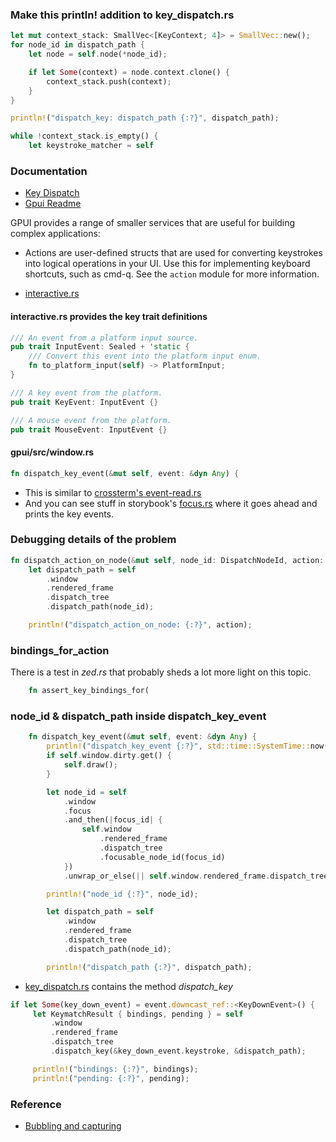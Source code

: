 
### Make this println! addition to key_dispatch.rs

```rust
let mut context_stack: SmallVec<[KeyContext; 4]> = SmallVec::new();
for node_id in dispatch_path {
    let node = self.node(*node_id);

    if let Some(context) = node.context.clone() {
        context_stack.push(context);
    }
}

println!("dispatch_key: dispatch_path {:?}", dispatch_path);

while !context_stack.is_empty() {
    let keystroke_matcher = self
```

### Documentation

- [Key Dispatch](https://github.com/zed-industries/zed/blob/main/crates/gpui/docs/key_dispatch.md)
- [Gpui Readme](https://github.com/zed-industries/zed/blob/main/crates/gpui/README.md)

GPUI provides a range of smaller services that are useful for building complex applications:

- Actions are user-defined structs that are used for converting keystrokes into logical operations in your UI. Use this for implementing keyboard shortcuts, such as cmd-q. See the `action` module for more information.

- [interactive.rs](https://github.com/zed-industries/zed/blob/main/crates/gpui/src/interactive.rs)

#### interactive.rs provides the key trait definitions

```rust
/// An event from a platform input source.
pub trait InputEvent: Sealed + 'static {
    /// Convert this event into the platform input enum.
    fn to_platform_input(self) -> PlatformInput;
}

/// A key event from the platform.
pub trait KeyEvent: InputEvent {}

/// A mouse event from the platform.
pub trait MouseEvent: InputEvent {}
```


#### gpui/src/window.rs

```rust
fn dispatch_key_event(&mut self, event: &dyn Any) {
```

- This is similar to [crossterm's event-read.rs](https://github.com/crossterm-rs/crossterm/blob/master/examples/event-read.rs)
- And you can see stuff in storybook's [focus.rs](https://github.com/zed-industries/zed/blob/main/crates/storybook/src/stories/focus.rs) where it goes ahead and prints the key events.

### Debugging details of the problem

```rust
fn dispatch_action_on_node(&mut self, node_id: DispatchNodeId, action: &dyn Action) {
    let dispatch_path = self
        .window
        .rendered_frame
        .dispatch_tree
        .dispatch_path(node_id);

    println!("dispatch_action_on_node: {:?}", action);
```

### bindings_for_action

There is a test in *zed.rs* that probably sheds a lot more light on this topic.

```rust
    fn assert_key_bindings_for(
```

### node_id & dispatch_path inside dispatch_key_event

```rust
    fn dispatch_key_event(&mut self, event: &dyn Any) {
        println!("dispatch_key_event {:?}", std::time::SystemTime::now());
        if self.window.dirty.get() {
            self.draw();
        }

        let node_id = self
            .window
            .focus
            .and_then(|focus_id| {
                self.window
                    .rendered_frame
                    .dispatch_tree
                    .focusable_node_id(focus_id)
            })
            .unwrap_or_else(|| self.window.rendered_frame.dispatch_tree.root_node_id());

        println!("node_id {:?}", node_id);

        let dispatch_path = self
            .window
            .rendered_frame
            .dispatch_tree
            .dispatch_path(node_id);

        println!("dispatch_path {:?}", dispatch_path);
```

- [key_dispatch.rs](https://github.com/zed-industries/zed/blob/main/crates/gpui/src/key_dispatch.rs) contains the method *dispatch_key*

```rust
if let Some(key_down_event) = event.downcast_ref::<KeyDownEvent>() {
     let KeymatchResult { bindings, pending } = self
         .window
         .rendered_frame
         .dispatch_tree
         .dispatch_key(&key_down_event.keystroke, &dispatch_path);

     println!("bindings: {:?}", bindings);
     println!("pending: {:?}", pending);
```

### Reference

- [Bubbling and capturing](https://javascript.info/bubbling-and-capturing)
